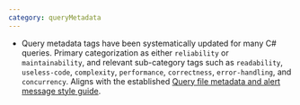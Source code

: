 ```yaml
---
category: queryMetadata
---
```

* Query metadata tags have been systematically updated for many C# queries. Primary categorization as either `reliability` or `maintainability`, and relevant sub-category tags such as `readability`, `useless-code`, `complexity`, `performance`, `correctness`, `error-handling`, and `concurrency`. Aligns with the established [Query file metadata and alert message style guide](https://github.com/github/codeql/blob/main/docs/query-metadata-style-guide.md#quality-query-sub-category-tags).

